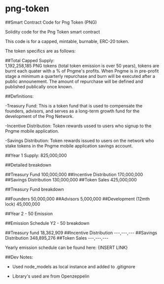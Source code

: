 # png-token

##Smart Contract Code for Png Token (PNG)

Solidity code for the Png Token smart contract

This code is for a capped, mintable, burnable, ERC-20 token.

The token specifics are as follows:

##Total Capped Supply:  
1,192,258,185 PNG tokens (total token emission is over 50 years), tokens are burnt each quater with a % of Pngme's profits. When Pngme is in pre-profit stage a minimum a quarterly repurchase and burn will be executed after a public announement. The amount of repurchase will be defined and published publically once known.

##Definitions: 

-Treasury Fund: This is a token fund that is used to compensate the founders, advisors, and serves as a long-term growth fund for the development of the Png Network. 

-Incentive Distribution: Token rewards ussed to users who signup to the Pngme mobile application. 

-Savings Distribution: Token rewards issued to users on the network who stake tokens in the Pngme mobile application savings account.


##Year 1 Supply:  				825,000,000

##Detailed breakdown

##Treasury Fund 				100,000,000 
##Incentive Distribution	 	170,000,000 
##Savings Distribution			130,000,000 
##Token Sales	 				425,000,000 



##Treasury Fund breakdown

##Founders 						50,000,000
##Advisors					 	 5,000,000
##Development (12mth lock)		45,000,000 



##Year 2 - 50 Emission

##Emission Schedule Y2 - 50 breakdown

##Treasury fund 				18,362,909
##Incentive Distribution		---,---,--- 
##Savings Distribution			348,895,276 
##Token Sales	 				---,---,---  


Yearly emission schedule can be found here: {INSERT LINK}

##Dev Notes:

- Used node_models as local instance and added to .gitignore

- Library's used are from Openzeppelin 

